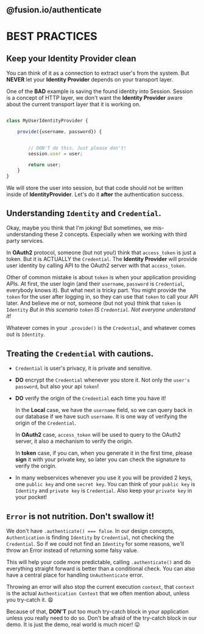 @fusion.io/authenticate
-----------------------

# BEST PRACTICES

## Keep your **Identity Provider** clean
You can think of it as a connection to extract user's from the system. But
**NEVER** let your **Identity Provider** depends on your transport layer.

One of the **BAD** example is saving the found identity into Session.
Session is a concept of HTTP layer, we don't want the **Identity Provider** aware about
the current transport layer that it is working on.

```javascript

class MyUserIdentityProvider {

    provide({username, password}) {


        // DON'T do this. Just please don't!
        session.user = user;

        return user;
    }
}

```

We will store the user into session, but that code should not be written inside of **IdentityProvider**.
Let's do it **after** the authentication success.

## Understanding `Identity` and `Credential`.

Okay, maybe you think that I'm joking!
But sometimes, we mis-understanding these 2 concepts.
Especially when we working with third party services.

In **OAuth2** protocol, someone (but not you!) think that `access_token` is just a token.
But it is ACTUALLY the `Credential`.
The **Identity Provider** will provide user identity by calling API to the OAuth2 server with that `access_token`.

Other of common mistake is about `token` is when your application providing APIs.
At first, the user login (and their `username`, `password` is `Credential`, everybody knows it).
But what next is tricky part. You might provide the `token` for the user after logging in, so they can
use that `token` to call your API later. And believe me or not, someone (but not you) think that `token` is `Identity`
*But in this scenario `token` IS `Credential`. Not everyone understand it!*

Whatever comes in your `.provide()` is the `Credential`, and whatever comes out is `Identity`.

## Treating the `Credential` with cautions.

- `Credential` is user's privacy, it is private and sensitive.

- **DO** encrypt the `Credential` whenever you store it. Not only the `user's password`, but also your api `token`!

- **DO** verify the origin of the `Credential` each time you have it!

    In the **Local** case, we have the `username` field, so we can query back in our database if we have such `username`.
    It is one way of verifying the origin of the `Credential`.

    In **OAuth2** case, `access_token` will be used to query to the OAuth2 server, it also a mechanism to verify the origin.

    In **token** case, if you can, when you generate it in the first time, please **sign** it with your private key,
    so later you can check the signature to verify the origin.

- In many webservices whenever you use it you will be provided 2 keys, one `public key` and one `secret key`.
You can think of your `public key` is `Identity` and `private key` is `Credential`. Also keep your `private key` in your pocket!


## `Error` is not nutrition. Don't swallow it!

We don't have `.authenticate() === false`. In our design concepts, `Authentication` is finding `Identity` by `Credential`,
not checking the `Credential`.
So if we could not find an `Identity` for some reasons, we'll throw an Error instead of returning some falsy value.

This will help your code more predictable, calling `.authenticate()` and do everything straight forward is better than
a conditional check. You can also have a central place for handling `UnAuthenticate` error.

Throwing an error will also stop the current execution `context`, that `context` is the actual `Authentication Context` that we
often mention about, unless you try-catch it.  😩

Because of that, **DON'T** put too much try-catch block in your application unless you really need to do so.
Don't be afraid of the try-catch block in our demo. It is just the demo, real world is much nicer!  😛
